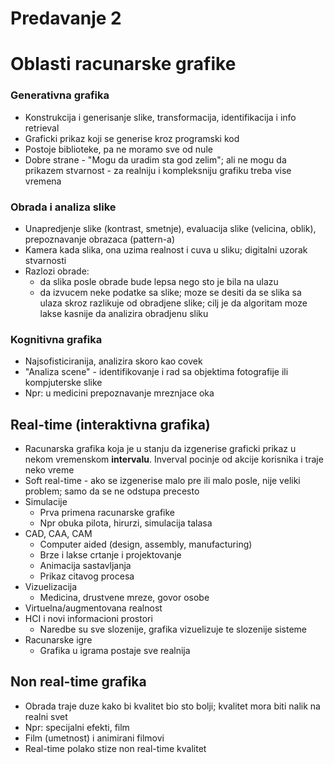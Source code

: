 # Predavanje 2

# Oblasti racunarske grafike

### Generativna grafika
- Konstrukcija i generisanje slike, transformacija, identifikacija i info retrieval
- Graficki prikaz koji se generise kroz programski kod
- Postoje biblioteke, pa ne moramo sve od nule
- Dobre strane - "Mogu da uradim sta god zelim"; ali ne mogu da prikazem stvarnost - za realniju i kompleksniju grafiku treba vise vremena
### Obrada i analiza slike
- Unapredjenje slike (kontrast, smetnje), evaluacija slike (velicina, oblik), prepoznavanje obrazaca (pattern-a)
- Kamera kada slika, ona uzima realnost i cuva u sliku; digitalni uzorak stvarnosti
- Razlozi obrade:
    - da slika posle obrade bude lepsa nego sto je bila na ulazu
    - da izvucem neke podatke sa slike; moze se desiti da se slika sa ulaza skroz razlikuje od obradjene slike; cilj je da algoritam moze lakse kasnije da analizira obradjenu sliku
### Kognitivna grafika
- Najsofisticiranija, analizira skoro kao covek
- "Analiza scene" - identifikovanje i rad sa objektima fotografije ili kompjuterske slike
- Npr: u medicini prepoznavanje mreznjace oka

## Real-time (interaktivna grafika)
- Racunarska grafika koja je u stanju da izgenerise graficki prikaz u nekom vremenskom **intervalu**. Inverval pocinje od akcije korisnika i traje neko vreme
- Soft real-time - ako se izgenerise malo pre ili malo posle, nije veliki problem; samo da se ne odstupa precesto
- Simulacije
    - Prva primena racunarske grafike
    - Npr obuka pilota, hirurzi, simulacija talasa
- CAD, CAA, CAM
    - Computer aided (design, assembly, manufacturing)
    - Brze i lakse crtanje i projektovanje
    - Animacija sastavljanja
    - Prikaz citavog procesa
- Vizuelizacija
    - Medicina, drustvene mreze, govor osobe
- Virtuelna/augmentovana realnost
- HCI i novi informacioni prostori
    - Naredbe su sve slozenije, grafika vizuelizuje te slozenije sisteme
- Racunarske igre
    - Grafika u igrama postaje sve realnija
## Non real-time grafika
- Obrada traje duze kako bi kvalitet bio sto bolji; kvalitet mora biti nalik na realni svet
- Npr: specijalni efekti, film
- Film (umetnost) i animirani filmovi
- Real-time polako stize non real-time kvalitet 